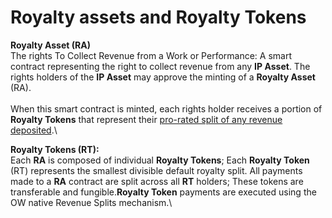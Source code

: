 # Royalty assets and Royalty Tokens

**Royalty Asset (RA)** \
The rights To Collect Revenue from a Work or Performance: A smart contract representing the right to collect revenue from any **IP Asset**. The rights holders of the **IP Asset** may approve the minting of a **Royalty Asset** (RA). \
\
When this smart contract is minted, each rights holder receives a portion of **Royalty Tokens** that represent their [pro-rated split of any revenue deposited](revenue-splits.md).\


**Royalty Tokens (RT):** \
Each **RA** is composed of individual **Royalty Tokens**; Each **Royalty Token** (RT) represents the smallest divisible default royalty split. All payments made to a **RA** contract are split across all **RT** holders; These tokens are transferable and fungible.**Royalty Token** payments are executed using the OW native Revenue Splits mechanism.\
